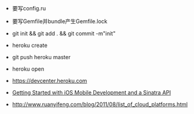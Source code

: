 
- 要写config.ru
- 要写Gemfile并bundle产生Gemfile.lock
- git init && git add . && git commit -m"init"
- heroku create
- git push heroku master
- heroku open




- https://devcenter.heroku.com
- [Getting Started with iOS Mobile Development and a Sinatra API](https://devcenter.heroku.com/articles/getting-started-ios-development-sinatra-cedar)
- http://www.ruanyifeng.com/blog/2011/08/list_of_cloud_platforms.html